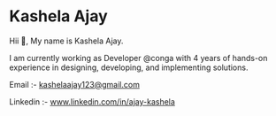 # Kashela Ajay

Hii 👋, 
  My name is Kashela Ajay.
  
I am currently working as Developer @conga with 4 years of hands-on experience in designing, developing, and implementing solutions.

Email :- kashelaajay123@gmail.com

Linkedin  :- www.linkedin.com/in/ajay-kashela 

